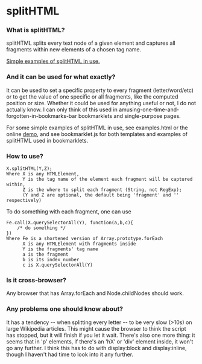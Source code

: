 # splitHTML


### What is splitHTML?

splitHTML splits every text node of a given element and captures all fragments within new elements of a chosen tag name.

[Simple examples of splitHTML in use.](http://svrv.net/e/xperiments/splitHTML/examples.html)

### And it can be used for what exactly?

It can be used to set a specific property to every fragment (letter/word/etc) or to get the value of one specific or all fragments, like the computed position or size. Whether it could be used for anything useful or not, I do not actually know. I can only think of this used in amusing-one-time-and-forgotten-in-bookmarks-bar bookmarklets and single-purpose pages.

For some simple examples of splitHTML in use, see examples.html or the online [demo](http://svrv.net/e/xperiments/splitHTML/examples.html), and see bookmarklet.js for both templates and examples of splitHTML used in bookmarklets.

### How to use?

	X.splitHTML(Y,Z);
	Where X is any HTMLElement,
		  Y is the tag name of the element each fragment will be captured within,
		  Z is the where to split each fragment (String, not RegExp);
		  (Y and Z are optional, the default being 'fragment' and '' respectively)

To do something with each fragment, one can use
 
	Fe.call(X.querySelectorAll(Y), function(a,b,c){
		/* do something */
	})
	Where Fe is a shortened version of Array.prototype.forEach
		  X is any HTMLElement with fragments inside
		  Y is the fragments' tag name
		  a is the fragment
		  b is its index number
		  c is X.querySelectorAll(Y)

### Is it cross-browser?

Any browser that has Array.forEach and Node.childNodes should work.

### Any problems one should know about?

It has a tendency -- when splitting every letter -- to be very slow (>10s) on large Wikipedia articles. This might cause the browser to think the script has stopped, but it will finish if you let it wait. There's also one more thing: it seems that in 'p' elements, if there's an 'hX' or 'div' element inside, it won't go any further. I think this has to do with display:block and display:inline, though I haven't had time to look into it any further.

